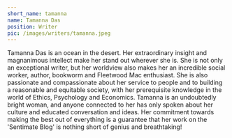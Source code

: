 ```yaml
---
short_name: tamanna
name: Tamanna Das
position: Writer
pic: /images/writers/tamanna.jpeg
---
```


Tamanna Das is an ocean in the desert. Her extraordinary insight and magnanimous intellect make her stand out wherever she is. She is not only an exceptional writer, but her worldview also makes her an incredible social worker, author, bookworm and Fleetwood Mac enthusiast. She is also passionate and compassionate about her service to people and to building a reasonable and equitable society, with her prerequisite knowledge in the world of Ethics, Psychology and Economics. Tamanna is an undoubtedly bright woman, and anyone connected to her has only spoken about her culture and educated conversation and ideas. Her commitment towards making the best out of everything is a guarantee that her work on the 'Sentimate Blog' is nothing short of genius and breathtaking!
